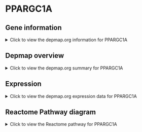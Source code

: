 <h1>PPARGC1A</h1>

<h2>Gene information</h2>
<details>
  <summary>Click to view the depmap.org information for PPARGC1A</summary>
  <p><a href="https://depmap.org/portal/gene/PPARGC1A?tab=about" target="_BLANK">Open page in a new tab...</a></p>
  <iframe src="https://depmap.org/portal/gene/PPARGC1A?tab=about" style="border:none;width:100%;height:800px"></iframe>
</details>

<h2>Depmap overview</h2>
<details>
  <summary>Click to view the depmap.org summary for PPARGC1A</summary>
  <p><a href="https://depmap.org/portal/gene/PPARGC1A?tab=overview" target="_BLANK">Open page in a new tab...</a></p>
  <iframe src="https://depmap.org/portal/gene/PPARGC1A?tab=overview" style="border:none;width:100%;height:800px"></iframe>
</details>

<h2>Expression</h2>
<details>
  <summary>Click to view the depmap.org expression data for PPARGC1A</summary>
  <p><a href="https://depmap.org/portal/gene/PPARGC1A?tab=characterization" target="_BLANK">Open page in a new tab...</a></p>
  <iframe src="https://depmap.org/portal/gene/PPARGC1A?tab=characterization" style="border:none;width:100%;height:800px"></iframe>
</details>



<h2>Reactome Pathway diagram</h2>
<details>
  <summary>Click to view the Reactome pathway for PPARGC1A</summary>
  <p><a href="https://reactome.org/PathwayBrowser/#/R-HSA-8939902" target="_BLANK">Open page in a new tab...</a></p>
  <p>Regulation of RUNX2 expression and activity</p>
<iframe src="https://reactome.org/PathwayBrowser/#/R-HSA-8939902" style="border:none;width:100%;height:800px"></iframe>
</details>



